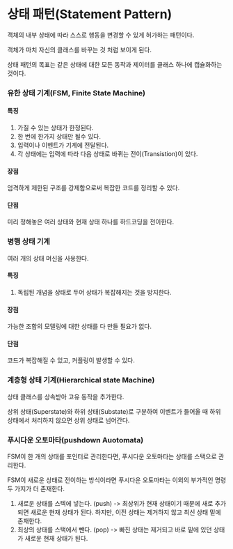 # 상태 패턴(Statement Pattern)
객체의 내부 상태에 따라 스스로 행동을 변경할 수 있게 허가하는 패턴이다.

객체가 마치 자신의 클래스를 바꾸는 것 처럼 보이게 된다.

상태 패턴의 목표는 같은 상태에 대한 모든 동작과 제이터를 클래스 하나에 캡슐화하는 것이다.



### 유한 상태 기계(FSM, Finite State Machine)

#### 특징
1. 가질 수 있는 상태가 한정된다.
2. 한 번에 한가지 상태만 될수 있다.
3. 입력이나 이벤트가 기계에 전달된다.
4. 각 상태에는 입력에 따라 다음 상태로 바뀌는 전이(Transistion)이 있다.

#### 장점
엄격하게 제한된 구조를 강제함으로써 복잡한 코드를 정리할 수 있다.

#### 단점
미리 정해놓은 여러 상태와 현재 상태 하나를 하드코딩을 전이한다.

### 병행 상태 기계
여러 개의 상태 머신을 사용한다.

#### 특징
1. 독립된 개념을 상태로 두어 상태가 복잡해지는 것을 방지한다.

#### 장점
가능한 조합의 모델링에 대한 상태를 다 만들 필요가 없다.

#### 단점
코드가 복잡해질 수 있고, 커플링이 발생할 수 있다.

### 계층형 상태 기계(Hierarchical state Machine)
상태 클래스를 상속받아 고유 동작을 추가한다.

상위 상태(Superstate)와 하위 상태(Substate)로 구분하여 이벤트가 들어올 때 하위 상태에서 처리하지 않으면 상위 상태로 넘어간다.

### 푸시다운 오토마타(pushdown Auotomata)
FSM이 한 개의 상태를 포인터로 관리한다면, 푸시다운 오토마타는 상태를 스택으로 관리한다.

FSM이 새로운 상태로 전이하는 방식이라면 푸시다운 오토마타는 이외의 부가적인 명령 두 가지가 더 존재한다. <br/>
1. 새로운 상태를 스텍에 넣는다. (push) -> 최상위가 현재 상태이기 때문에 새로 추가되면 새로운 현재 상태가 된다. 하지만, 이전 상태는 제거하지 않고 최신 상태 밑에 존재한다.
2. 최상의 상태를 스택에서 뺀다. (pop) -> 빠진 상태는 제거되고 바로 밑에 있던 상태가 새로운 현재 상태가 된다.
